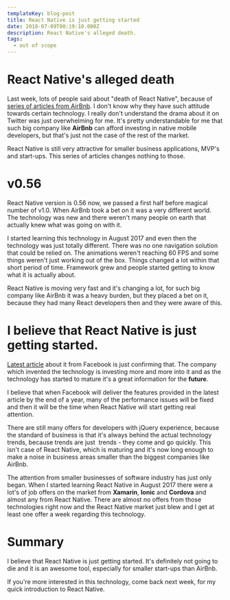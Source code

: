 ```yaml
---
templateKey: blog-post
title: React Native is just getting started
date: 2018-07-09T00:19:10.000Z
description: React Native's alleged death.
tags:
  - out of scope
---
```


# React Native's alleged death

Last week, lots of people said about "death of React Native", because of [series of articles from AirBnb](https://medium.com/airbnb-engineering/react-native-at-airbnb-f95aa460be1c). I don't know why they have such attitude towards certain technology.
I really don't understand the drama about it on Twitter was just overwhelming for me. It's pretty understandable for me that such big company like **AirBnb** can afford investing in native mobile developers, but that's just not the case of the rest of the market.

React Native is still very attractive for smaller business applications, MVP's and start-ups. This series of articles changes nothing to those.

# v0.56

React Native version is 0.56 now, we passed a first half before magical number of v1.0. When AirBnb took a bet on it was a very different world. The technology was new and there weren't many people on earth that actually knew what was going on with it.

I started learning this technology in August 2017 and even then the technology was just totally different. There was no one navigation solution that could be relied on. The animations weren't reaching 60 FPS and some things weren't just working out of the box. Things changed a lot within that short period of time. Framework grew and people started getting to know what it is actually about.

React Native is moving very fast and it's changing a lot, for such big company like AirBnb it was a heavy burden, but they placed a bet on it, because they had many React developers then and they were aware of this.

# I believe that React Native is just getting started.

[Latest article](https://facebook.github.io/react-native/blog/2018/06/14/state-of-react-native-2018) about it from Facebook is just confirming that. The company which invented the technology is investing more and more into it and as the technology has started to mature it's a great information for the **future**.

I believe that when Facebook will deliver the features provided in the latest article by the end of a year, many of the performance issues will be fixed  and then it will be the time when React Native will start getting real attention.

There are still many offers for developers with jQuery experience, because the standard of business is that it's always behind the actual technology trends, because trends are just  trends - they come and go quickly. This isn't case of React Native, which is maturing and it's now long enough to make a noise in business areas smaller than the biggest companies like AirBnb.

The attention from smaller businesses of software industry has just only began. When I started learning React Native in August 2017 there were a lot's of job offers on the market from **Xamarin**, **Ionic** and **Cordova** and almost any from React Native. There are almost no offers from those technologies right now and the React Native market just blew and I get at least one offer a week regarding this technology.

# Summary

I believe that React Native is just getting started. It's definitely not going to die and it is an awesome tool, especially for smaller start-ups than AirBnb.

If you're more interested in this technology, come back next week, for my quick introduction to React Native.
